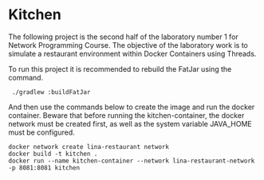 # Kitchen

The following project is the second half of the laboratory number 1 for Network Programming Course. The objective of the laboratory work is to simulate a restaurant environment within Docker Containers using Threads.

To run this project it is recommended to rebuild the FatJar using the command.
```
 ./gradlew :buildFatJar      
 ```
And then use the commands below to create the image and run the docker container. Beware that before running the kitchen-container, the docker network must be created first, as well as the system variable JAVA_HOME must be configured.
```
docker network create lina-restaurant network
docker build -t kitchen .     
docker run --name kitchen-container --network lina-restaurant-network  -p 8081:8081 kitchen
```
